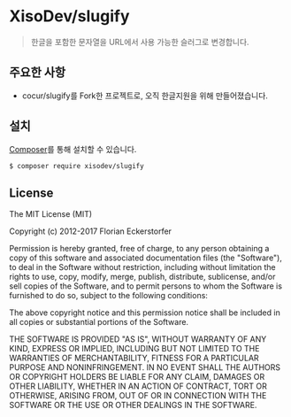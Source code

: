 # XisoDev/slugify

> 한글을 포함한 문자열을 URL에서 사용 가능한 슬러그로 변경합니다.

## 주요한 사항

- cocur/slugify를 Fork한 프로젝트로, 오직 한글지원을 위해 만들어졌습니다.

## 설치

[Composer](https://getcomposer.org)를 통해 설치할 수 있습니다.

```shell
$ composer require xisodev/slugify
```

## License

The MIT License (MIT)

Copyright (c) 2012-2017 Florian Eckerstorfer

Permission is hereby granted, free of charge, to any person obtaining a copy of this software and associated
documentation files (the "Software"), to deal in the Software without restriction, including without limitation the
rights to use, copy, modify, merge, publish, distribute, sublicense, and/or sell copies of the Software, and to permit
persons to whom the Software is furnished to do so, subject to the following conditions:

The above copyright notice and this permission notice shall be included in all copies or substantial portions of the
Software.

THE SOFTWARE IS PROVIDED "AS IS", WITHOUT WARRANTY OF ANY KIND, EXPRESS OR IMPLIED, INCLUDING BUT NOT LIMITED TO THE
WARRANTIES OF MERCHANTABILITY, FITNESS FOR A PARTICULAR PURPOSE AND NONINFRINGEMENT. IN NO EVENT SHALL THE AUTHORS OR
COPYRIGHT HOLDERS BE LIABLE FOR ANY CLAIM, DAMAGES OR OTHER LIABILITY, WHETHER IN AN ACTION OF CONTRACT, TORT OR
OTHERWISE, ARISING FROM, OUT OF OR IN CONNECTION WITH THE SOFTWARE OR THE USE OR OTHER DEALINGS IN THE SOFTWARE.
